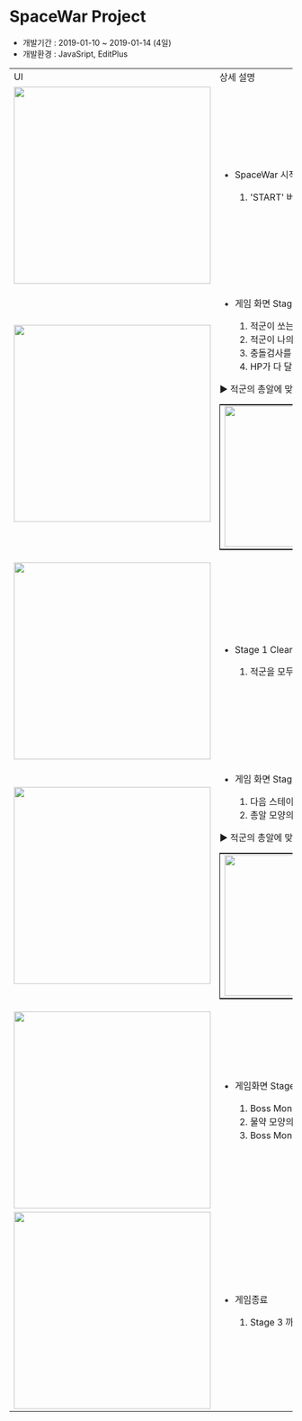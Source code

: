 <h1>SpaceWar Project</h1>
	<ul>
		<li>개발기간 : 2019-01-10 ~ 2019-01-14 (4일)</li>
		<li>개발환경 : JavaSript, EditPlus</li>
	</ul>
	<table>
		<tr>
			<td>UI</td>
			<td>상세 설명</td>
		</tr>
		<tr>
			<td><img
				src="https://blogfiles.pstatic.net/MjAxOTA1MTFfMTU0/MDAxNTU3NTcxODkxNjE5.QZLVRyebOdEJVeTyE-i6_9W1xUNjr3Uw-bovGWtDRj0g.wi7209gt_-_-2pT2G4lOflc1ujNj7tuarezhIr1JwQsg.PNG.soccerson/1.png"
				width="350px" /></td>
			<td>
				<ul>
					<li>SpaceWar 시작 화면</li>
					<ol type="1">
						<li>'START' 버튼을 눌러 게임을 시작</li>
					</ol>
				</ul>
			</td>
		</tr>
		<tr>
			<td><img
				src="https://blogfiles.pstatic.net/MjAxOTA1MTFfNTgg/MDAxNTU3NTcxODkxNTYx.04ZK9k4u3gYr-NWeGPOWpB8zqFT-QfFmztieGPv9eVEg.Q4Ljjy7byI_xUOkHGrngWWjyMTA1E6s32eAm2pJuKyEg.PNG.soccerson/2.png"
				width="350px" /></td>
			<td>
				<ul>
					<li>게임 화면 Stage 1</li>
					<ol type="1">
						<li>적군이 쏘는 총알을 피해 적군을 모두 제거하면 stage 통과</li>
						<li>적군이 나의 위치를 인식하고 내 위치로 총알 발사</li>
						<li>충돌검사를 통해 내가 쏜 총알과 적군이 닿으면 적군과 총알 제거</li>
						<li>HP가 다 달면 게임 종료</li>
					</ol>
				</ul>
				<table style="border:1px solid black">
        <tr>▶ 적군의 총알에 맞으면 나의 HP 감소</tr>
        <tr>
          <td>
            <img src="https://blogfiles.pstatic.net/MjAxOTA1MTFfMjAx/MDAxNTU3NTcxODkxNzk0.LUml8s7w-pPmArWCwCGDhh-7JFKvTWKvFOuBhqCYzzEg.cdPezZNjU-aQVROQXbNCnGb9uyub6HEBOMmsfJM_voYg.PNG.soccerson/3.png" width="250px"/>
          </td>
          <td>
            <img src="https://blogfiles.pstatic.net/MjAxOTA1MTFfMjA3/MDAxNTU3NTcxODkxNDA2.lt1l4Tux9C9kQ0iiWVU0aSsxjZNwmg2S2nm3uf8FWCAg.VkrXd8ymUmGGCFKpEGxzC8Dw1k8InuJoYmikTIbasnwg.PNG.soccerson/4.png" width="250px"/>
          </td>
          <td>
            <img src="https://blogfiles.pstatic.net/MjAxOTA1MTFfMjU1/MDAxNTU3NTcxODkxNzk2.Juj-oSlA8ziAW760AhLIL7Rg3EcsPzLLvBzMNjn1O_cg.nzB7TtFLCi6auydv-eZ-7IRysmkK6cNFAM9j2d8e_Vgg.PNG.soccerson/5.png" width="250px"/>
          </td>
        </tr>
      </table>
			</td>
		</tr>
		<tr>
			<td><img
				src="https://blogfiles.pstatic.net/MjAxOTA1MTFfMTM4/MDAxNTU3NTcxODkxNzc1.iM4HNGLh5ILlAwOMdte0BlY6xUJekmdklZlO7nWIV88g.1IedWdHAr18GAMHb-qFRF9MiptzMar4fofCKEP-L53Ig.PNG.soccerson/6.png"
				width="350px" /></td>
			<td>
				<ul>
					<li>Stage 1 Clear</li>
					<ol type="1">
						<li>적군을 모두 제거하면 다음 스테이지로 넘어감</li>
					</ol>
				</ul>
			</td>
		</tr>
		</td>
		</tr>
		<tr>
			<td><img
				src="https://blogfiles.pstatic.net/MjAxOTA1MTFfOTEg/MDAxNTU3NTcxODkyNzEw.8WF0PznS6-gH0V7P1MXn9lJgslJn6aSwti_KiY7HqpAg.kKclZQvTsMMQhOwC53Kv3j9z_yZZbo_-UhpV1JSHuzEg.PNG.soccerson/7.png"
				width="350px" /></td>
			<td>
				<ul>
					<li>게임 화면 Stage 2</li>
					<ol type="1">
						<li>다음 스테이지로 넘어가면 나의 HP가 초기화된다</li>
						<li>총알 모양의 아이템을 먹으면 총알이 업그레이드 된다</li>
					</ol>
				</ul>
				<table style="border:1px solid black">
        <tr>▶ 적군의 총알에 맞으면 나의 HP 감소</tr>
        <tr>
          <td>
            <img src="https://blogfiles.pstatic.net/MjAxOTA1MTFfMTI4/MDAxNTU3NTcxODkyNTkz.HG2qx3nsGDD92KNjJKWdG0SE4P_kVXFeqbypm_2Lm6og.xZayOkiwV48aek_eKYo1SWjJ-pqWKmMsTWK37mEngrIg.PNG.soccerson/8.png" width="250px"/>
          </td>
          <td>
           	 ▶ 업그레이드 된 총알. 한번에 세개가 나가 각 각 적군을 하나씩 제거할 수 있다
          </td>
        </tr>
      </table>
			</td>
		</tr>
		<tr>
			<td><img
				src="https://blogfiles.pstatic.net/MjAxOTA1MTFfMTI1/MDAxNTU3NTcxODkyNTEz.GX9UD54nUQ3GH9xncUa54xHoR-P82HpxBeQ09hfFsnYg.B97Cw_EvQNW18ImSrD2I_SdZtLHVXQ_hstsgYyy_VEsg.PNG.soccerson/10.png"
				width="350px" /></td>
			<td>
				<ul>
					<li>게임화면 Stage 3</li>
					<ol type="1">
						<li>Boss Monster가 등장하며 HP가 밑에 적혀있다</li>
						<li>물약 모양의 아이템을 먹으면 나의 HP가 찬다</li>
						<li>Boss Monster를 포함한 모든 적군을 제거해야 게임이 종료된다</li>
					</ol>
				</ul>
			</td>
		</tr>
		<tr>
			<td><img
				src="https://blogfiles.pstatic.net/MjAxOTA1MTFfNzYg/MDAxNTU3NTcxODkyNDYx.4rSSXMPWPEF1CEKa2-OB8Q093YGkgkrs_z7TXW-QGKog.GY73eMgJV2TwkIQCuZO77F2__hyEypDp7xxInPZ1nHQg.PNG.soccerson/11.png"
				width="350px" /></td>
			<td>
				<ul>
					<li>게임종료</li>
					<ol type="1">
						<li>Stage 3 까지 전부 깨거나 중간에 죽으면 게임이 종료된다</li>
					</ol>
				</ul>
			</td>
		</tr>
	</table>
